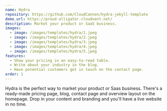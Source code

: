```yaml
---
name: Hydra
repository: https://github.com/CloudCannon/hydra-jekyll-template
demo_url: https://proud-alligator.cloudvent.net/
description: Market your product or SaaS business.
images:
  - image: /images/templates/hydra/1.jpeg
  - image: /images/templates/hydra/2.jpeg
  - image: /images/templates/hydra/3.jpeg
  - image: /images/templates/hydra/4.jpeg
  - image: /images/templates/hydra/5.jpeg
features:
  - Show your pricing in an easy-to-read table.
  - Write about your industry in the blog.
  - Have potential customers get in touch on the contact page.
order: 1
---
```


Hydra is the perfect way to market your product or Saas business. There's a ready-made pricing page, blog, contact page and overview layout on the homepage. Drop in your content and branding and you'll have a live website in no time.